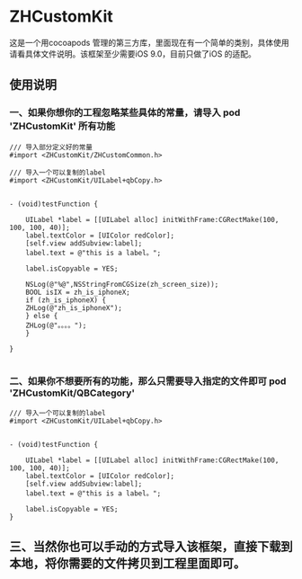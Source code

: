 # ZHCustomKit
这是一个用cocoapods 管理的第三方库，里面现在有一个简单的类别，具体使用请看具体文件说明。该框架至少需要iOS 9.0，目前只做了iOS 的适配。

## 使用说明

### 一、如果你想你的工程忽略某些具体的常量，请导入   pod 'ZHCustomKit' 所有功能
```
/// 导入部分定义好的常量
#import <ZHCustomKit/ZHCustomCommon.h>

/// 导入一个可以复制的label
#import <ZHCustomKit/UILabel+qbCopy.h>


- (void)testFunction {
    
    UILabel *label = [[UILabel alloc] initWithFrame:CGRectMake(100, 100, 100, 40)];
    label.textColor = [UIColor redColor];
    [self.view addSubview:label];
    label.text = @"this is a label。";
    
    label.isCopyable = YES;
    
    NSLog(@"%@",NSStringFromCGSize(zh_screen_size));
    BOOL isIX = zh_is_iphoneX;
    if (zh_is_iphoneX) {
    ZHLog(@"zh_is_iphoneX");
    } else {
    ZHLog(@"。。。。");
    }

}


```

### 二、如果你不想要所有的功能，那么只需要导入指定的文件即可   pod 'ZHCustomKit/QBCategory'

```
/// 导入一个可以复制的label
#import <ZHCustomKit/UILabel+qbCopy.h>


- (void)testFunction {
    
    UILabel *label = [[UILabel alloc] initWithFrame:CGRectMake(100, 100, 100, 40)];
    label.textColor = [UIColor redColor];
    [self.view addSubview:label];
    label.text = @"this is a label。";
    
    label.isCopyable = YES;
}

```
## 三、当然你也可以手动的方式导入该框架，直接下载到本地，将你需要的文件拷贝到工程里面即可。
